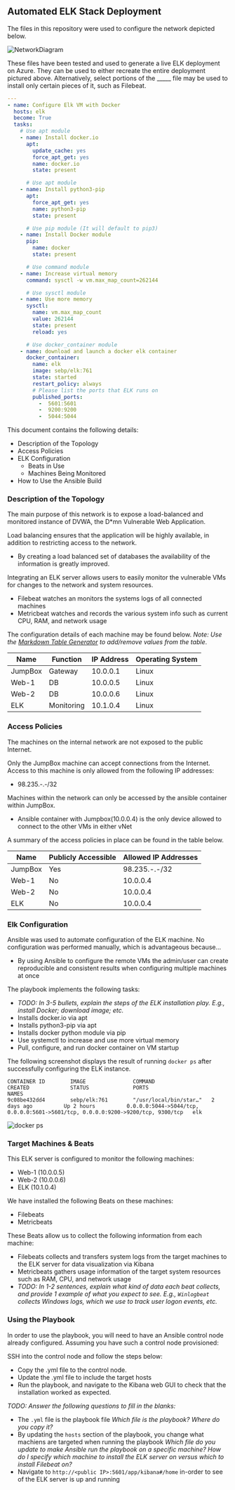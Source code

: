 ## Automated ELK Stack Deployment

The files in this repository were used to configure the network depicted below.

![NetworkDiagram](Network/NetworkDiagram.jpg)

These files have been tested and used to generate a live ELK deployment on Azure. They can be used to either recreate the entire deployment pictured above. Alternatively, select portions of the _____ file may be used to install only certain pieces of it, such as Filebeat.

```yml
---
- name: Configure Elk VM with Docker
  hosts: elk
  become: True
  tasks:
    # Use apt module
    - name: Install docker.io
      apt:
        update_cache: yes
        force_apt_get: yes
        name: docker.io
        state: present

      # Use apt module
    - name: Install python3-pip
      apt:
        force_apt_get: yes
        name: python3-pip
        state: present

      # Use pip module (It will default to pip3)
    - name: Install Docker module
      pip:
        name: docker
        state: present

      # Use command module
    - name: Increase virtual memory
      command: sysctl -w vm.max_map_count=262144

      # Use sysctl module
    - name: Use more memory
      sysctl:
        name: vm.max_map_count
        value: 262144
        state: present
        reload: yes

      # Use docker_container module
    - name: download and launch a docker elk container
      docker_container:
        name: elk
        image: sebp/elk:761
        state: started
        restart_policy: always
        # Please list the ports that ELK runs on
        published_ports:
          -  5601:5601
          -  9200:9200
          -  5044:5044

```

This document contains the following details:
- Description of the Topology
- Access Policies
- ELK Configuration
  - Beats in Use
  - Machines Being Monitored
- How to Use the Ansible Build


### Description of the Topology

The main purpose of this network is to expose a load-balanced and monitored instance of DVWA, the D*mn Vulnerable Web Application.

Load balancing ensures that the application will be highly available, in addition to restricting access to the network.

- By creating a load balanced set of databases the availability of the information is greatly improved.

Integrating an ELK server allows users to easily monitor the vulnerable VMs for changes to the network and system resources.

- Filebeat watches an monitors the systems logs of all connected machines
- Metricbeat watches and records the various system info such as current CPU, RAM, and network usage

The configuration details of each machine may be found below.
_Note: Use the [Markdown Table Generator](http://www.tablesgenerator.com/markdown_tables) to add/remove values from the table_.

| Name     | Function | IP Address | Operating System |
|----------|----------|------------|------------------|
| JumpBox | Gateway  | 10.0.0.1   | Linux            |
| Web-1    | DB       | 10.0.0.5   | Linux            |
| Web-2    | DB       | 10.0.0.6   | Linux            |
| ELK      | Monitoring| 10.1.0.4   | Linux            |

### Access Policies

The machines on the internal network are not exposed to the public Internet. 

Only the JumpBox machine can accept connections from the Internet. Access to this machine is only allowed from the following IP addresses:
- 98.235.-.-/32

Machines within the network can only be accessed by the ansible container within JumpBox.
- Ansible container with Jumpbox(10.0.0.4) is the only device allowed to connect to the other VMs in either vNet

A summary of the access policies in place can be found in the table below.

| Name     | Publicly Accessible | Allowed IP Addresses |
|----------|---------------------|----------------------|
| JumpBox | Yes                 | 98.235.-.-/32    |
| Web-1 |  No            | 10.0.0.4 |
| Web-2 |  No            | 10.0.0.4 |
| ELK   | No            | 10.0.0.4 |

### Elk Configuration

Ansible was used to automate configuration of the ELK machine. No configuration was performed manually, which is advantageous because...
- By using Ansible to configure the remote VMs the admin/user can create reproducible and consistent results when configuring multiple machines at once

The playbook implements the following tasks:
- _TODO: In 3-5 bullets, explain the steps of the ELK installation play. E.g., install Docker; download image; etc._
- Installs docker.io via apt
- Installs python3-pip via apt
- Installs docker python module via pip
- Use systemctl to increase and use more virtual memory
- Pull, configure, and run docker container on VM startup

The following screenshot displays the result of running `docker ps` after successfully configuring the ELK instance.

```
CONTAINER ID        IMAGE               COMMAND                  CREATED             STATUS              PORTS                                                                              NAMES
9c08be432dd4        sebp/elk:761        "/usr/local/bin/star…"   2 days ago          Up 2 hours          0.0.0.0:5044->5044/tcp, 0.0.0.0:5601->5601/tcp, 0.0.0.0:9200->9200/tcp, 9300/tcp   elk

```

![docker ps](Network/docker_ps.png)

### Target Machines & Beats
This ELK server is configured to monitor the following machines:
- Web-1 (10.0.0.5)
- Web-2 (10.0.0.6)
- ELK (10.1.0.4)

We have installed the following Beats on these machines:
- Filebeats
- Metricbeats

These Beats allow us to collect the following information from each machine:
- Filebeats collects and transfers system logs from the target machines to the ELK server for data visualization via Kibana
- Metricbeats gathers usage information of the target system resources such as RAM, CPU, and network usage
- _TODO: In 1-2 sentences, explain what kind of data each beat collects, and provide 1 example of what you expect to see. E.g., `Winlogbeat` collects Windows logs, which we use to track user logon events, etc._

### Using the Playbook
In order to use the playbook, you will need to have an Ansible control node already configured. Assuming you have such a control node provisioned: 

SSH into the control node and follow the steps below:
- Copy the .yml file to the control node.
- Update the .yml file to include the target hosts
- Run the playbook, and navigate to the Kibana web GUI to check that the installation worked as expected.

_TODO: Answer the following questions to fill in the blanks:_
- The `.yml` file is the playbook file _Which file is the playbook? Where do you copy it?_
- By updating the `hosts` section of the playbook, you change what machiens are targeted when running the playbook _Which file do you update to make Ansible run the playbook on a specific machine? How do I specify which machine to install the ELK server on versus which to install Filebeat on?_
- Navigate to `http://<public IP>:5601/app/kibana#/home` in-order to see of the ELK server is up and running 
